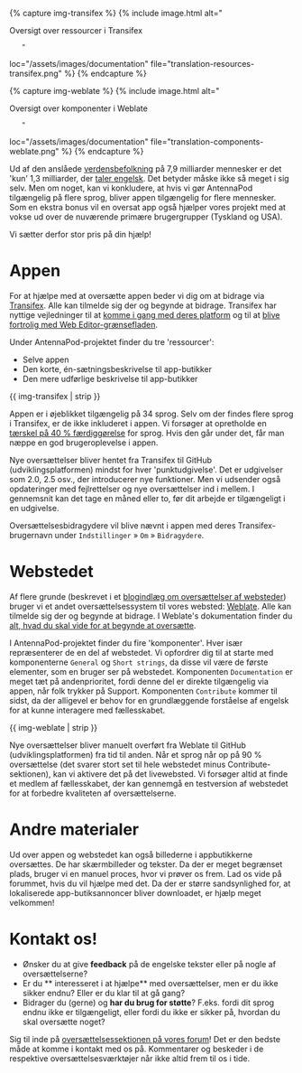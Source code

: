 {% capture img-transifex %} {% include image.html alt="

Oversigt over ressourcer i Transifex

       "

loc="/assets/images/documentation" file="translation-resources-transifex.png" %}
{% endcapture %}

{% capture img-weblate %} {% include image.html alt="

Oversigt over komponenter i Weblate

       "

loc="/assets/images/documentation" file="translation-components-weblate.png" %}
{% endcapture %}

Ud af den anslåede [verdensbefolkning](https://en.wikipedia.org/wiki/World_population)
på 7,9 milliarder mennesker er det 'kun' 1,3 milliarder, der [taler engelsk](https://www.ethnologue.com/guides/ethnologue200).
Det betyder måske ikke så meget i sig selv. Men om noget, kan vi konkludere, at
hvis vi gør AntennaPod tilgængelig på flere sprog, bliver appen tilgængelig for
flere mennesker. Som en ekstra bonus vil en oversat app også hjælper vores
projekt med at vokse ud over de nuværende primære brugergrupper (Tyskland og
USA).

Vi sætter derfor stor pris på din hjælp!

# Appen

For at hjælpe med at oversætte appen beder vi dig om at bidrage via [Transifex](https://www.transifex.com/antennapod/antennapod/).
Alle kan tilmelde sig der og begynde at bidrage. Transifex har nyttige
vejledninger til at [komme i gang med deres platform](https://docs.transifex.com/getting-started-1/translators)
og til at [blive fortrolig med Web Editor-grænsefladen](https://docs.transifex.com/translation/translating-with-the-web-editor).

Under AntennaPod-projektet finder du tre 'ressourcer':

- Selve appen
- Den korte, én-sætningsbeskrivelse til app-butikker
- Den mere udførlige beskrivelse til app-butikker

{{ img-transifex | strip }}

Appen er i øjeblikket tilgængelig på 34 sprog. Selv om der findes flere sprog i
Transifex, er de ikke inkluderet i appen. Vi forsøger at opretholde en [tærskel
på 40 % færdiggørelse](https://github.com/AntennaPod/AntennaPod/pull/4112) for
sprog. Hvis den går under det, får man næppe en god brugeroplevelse i appen.

Nye oversættelser bliver hentet fra Transifex til GitHub (udviklingsplatformen)
mindst for hver 'punktudgivelse'. Det er udgivelser som 2.0, 2.5 osv., der
introducerer nye funktioner. Men vi udsender også opdateringer med fejlrettelser
og nye oversættelser ind i mellem. I gennemsnit kan det tage en måned eller to,
før dit arbejde er tilgængeligt i en udgivelse.

Oversættelsesbidragydere vil blive nævnt i appen med deres Transifex-brugernavn
under `Indstillinger` » `Om` » `Bidragydere`.

# Webstedet

Af flere grunde (beskrevet i et [blogindlæg om oversættelser af websteder](/blog/2022/01/website-oversættelser))
bruger vi et andet oversættelsessystem til vores websted: [Weblate](https://hosted.weblate.org/projects/antennapod/).
Alle kan tilmelde sig der og begynde at bidrage. I Weblate's dokumentation
finder du [alt, hvad du skal vide for at begynde at oversætte](https://docs.weblate.org/en/latest/user/translating.html).

I AntennaPod-projektet finder du fire 'komponenter'. Hver især repræsenterer de
en del af webstedet. Vi opfordrer dig til at starte med komponenterne `General`
og `Short strings`, da disse vil være de første elementer, som en bruger ser på
webstedet. Komponenten `Documentation` er meget tæt på andenprioritet, fordi
denne del er direkte tilgængelig via appen, når folk trykker på Support.
Komponenten `Contribute` kommer til sidst, da der alligevel er behov for en
grundlæggende forståelse af engelsk for at kunne interagere med fællesskabet.

{{ img-weblate | strip }}

Nye oversættelser bliver manuelt overført fra Weblate til GitHub
(udviklingsplatformen) fra tid til anden. Når et sprog når op på 90 %
oversættelse (det svarer stort set til hele webstedet minus
Contribute-sektionen), kan vi aktivere det på det livewebsted. Vi forsøger altid
at finde et medlem af fællesskabet, der kan gennemgå en testversion af webstedet
for at forbedre kvaliteten af oversættelserne.

# Andre materialer

Ud over appen og webstedet kan også billederne i appbutikkerne oversættes. De
har skærmbilleder og tekster. Da der er meget begrænset plads, bruger vi en
manuel proces, hvor vi prøver os frem. Lad os vide på forummet, hvis du vil
hjælpe med det. Da der er større sandsynlighed for, at lokaliserede
app-butiksannoncer bliver downloadet, er hjælp meget velkommen!

# Kontakt os!

* Ønsker du at give **feedback** på de engelske tekster eller på nogle af
oversættelserne?
* Er du ** interesseret i at hjælpe** med oversættelser, men er du ikke sikker
endnu? Eller er du klar til at gå gang?
* Bidrager du (gerne) og **har du brug for støtte**? F.eks. fordi dit sprog
endnu ikke er tilgængeligt, eller fordi du ikke er sikker på, hvordan du skal
oversætte noget?

Sig til inde på [oversættelsessektionen på vores forum](https://forum.antennapod.org/c/translations/11)!
Det er den bedste måde at komme i kontakt med os på. Kommentarer og beskeder i
de respektive oversættelsesværktøjer når ikke altid frem til os i tide.
